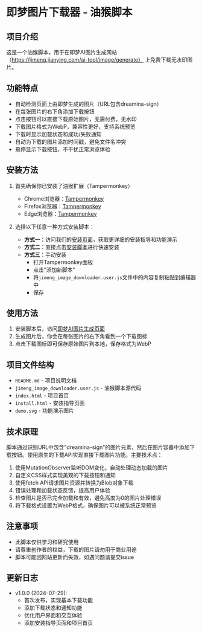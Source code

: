 # 即梦图片下载器 - 油猴脚本

## 项目介绍
这是一个油猴脚本，用于在即梦AI图片生成网站（https://jimeng.jianying.com/ai-tool/image/generate） 上免费下载无水印图片。

## 功能特点
- 自动检测页面上由即梦生成的图片（URL包含dreamina-sign）
- 在每张图片的右下角添加下载按钮
- 点击按钮可以直接下载原始图片，无需付费，无水印
- 下载图片格式为WebP，兼容性更好，支持系统预览
- 下载时显示加载状态和成功/失败通知
- 自动为下载的图片添加时间戳，避免文件名冲突
- 悬停显示下载按钮，不干扰正常浏览体验

## 安装方法
1. 首先确保你已安装了油猴扩展（Tampermonkey）
   - Chrome浏览器：[Tampermonkey](https://chrome.google.com/webstore/detail/tampermonkey/dhdgffkkebhmkfjojejmpbldmpobfkfo)
   - Firefox浏览器：[Tampermonkey](https://addons.mozilla.org/en-US/firefox/addon/tampermonkey/)
   - Edge浏览器：[Tampermonkey](https://microsoftedge.microsoft.com/addons/detail/tampermonkey/iikmkjmpaadaobahmlepeloendndfphd)

2. 选择以下任意一种方式安装脚本：

   - **方式一**：访问我们的[安装页面](install.html)，获取更详细的安装指导和功能演示
   - **方式二**：直接点击[安装脚本](jimeng_image_downloader.user.js)进行快速安装
   - **方式三**：手动安装
     - 打开Tampermonkey面板
     - 点击"添加新脚本"
     - 将`jimeng_image_downloader.user.js`文件中的内容复制粘贴到编辑器中
     - 保存

## 使用方法
1. 安装脚本后，访问[即梦AI图片生成页面](https://jimeng.jianying.com/ai-tool/image/generate)
2. 生成图片后，你会在每张图片的右下角看到一个下载图标
3. 点击下载图标即可保存原始图片到本地，保存格式为WebP

## 项目文件结构
- `README.md` - 项目说明文档
- `jimeng_image_downloader.user.js` - 油猴脚本源代码
- `index.html` - 项目首页
- `install.html` - 安装指导页面
- `demo.svg` - 功能演示图片

## 技术原理
脚本通过识别URL中包含"dreamina-sign"的图片元素，然后在图片容器中添加下载按钮。使用原生的下载API实现直接下载图片功能。主要技术点：

1. 使用MutationObserver监听DOM变化，自动处理动态加载的图片
2. 自定义CSS样式实现美观的下载按钮和通知
3. 使用fetch API请求图片资源并转换为Blob对象下载
4. 错误处理和加载状态反馈，提高用户体验
5. 检查图片是否已完全加载和有效，避免高度为0的图片处理错误
6. 将下载格式设置为WebP格式，确保图片可以被系统正常预览

## 注意事项
- 此脚本仅供学习和研究使用
- 请尊重创作者的权益，下载的图片请勿用于商业用途
- 脚本可能因网站更新而失效，如遇问题请提交issue

## 更新日志

- v1.0.0 (2024-07-29): 
  - 首次发布，实现基本下载功能
  - 添加下载状态和通知功能
  - 优化用户界面和交互体验
  - 添加安装指导页面和项目首页 